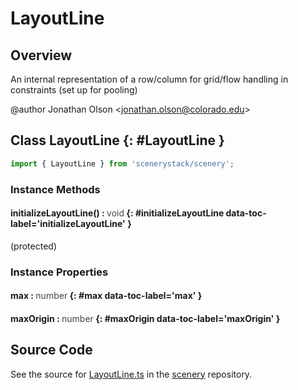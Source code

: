 # LayoutLine

## Overview

An internal representation of a row/column for grid/flow handling in constraints (set up for pooling)

@author Jonathan Olson &lt;jonathan.olson@colorado.edu&gt;

## Class LayoutLine {: #LayoutLine }


```js
import { LayoutLine } from 'scenerystack/scenery';
```
### Instance Methods

#### initializeLayoutLine() : <span style="font-weight: 400; opacity: 80%;">void</span> {: #initializeLayoutLine data-toc-label='initializeLayoutLine' }

(protected)

### Instance Properties

#### max : <span style="font-weight: 400; opacity: 80%;">number</span> {: #max data-toc-label='max' }

#### maxOrigin : <span style="font-weight: 400; opacity: 80%;">number</span> {: #maxOrigin data-toc-label='maxOrigin' }



## Source Code

See the source for [LayoutLine.ts](https://github.com/phetsims/scenery/blob/main/js/layout/constraints/LayoutLine.ts) in the [scenery](https://github.com/phetsims/scenery) repository.
